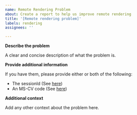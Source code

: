 ```yaml
---
name: Remote Rendering Problem
about: Create a report to help us improve remote rendering
title: '[Remote rendering problem]'
labels: rendering
assignees: ''

---
```


**Describe the problem**

A clear and concise description of what the problem is.

**Provide additional information**

If you have them, please provide either or both of the following:
* The sessionId (See [here](https://docs.microsoft.com/en-us/azure/remote-rendering/how-tos/session-rest-api#example-script-store-sessionid))
* An MS-CV code (See [here](https://docs.microsoft.com/en-us/azure/remote-rendering/how-tos/session-rest-api#common-response-headers))

**Additional context**

Add any other context about the problem here.
